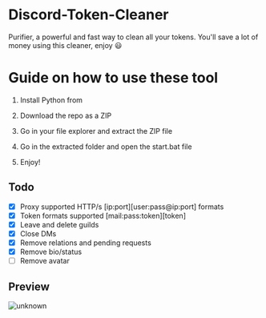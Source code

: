 # Discord-Token-Cleaner   
Purifier, a powerful and fast way to clean all your tokens. You'll save a lot of money using this cleaner, enjoy ‎😃  
# Guide on how to use these tool  
  
1. Install Python from   
     
2. Download the repo as a ZIP   
  
3. Go in your file explorer and extract the ZIP file
     
4. Go in the extracted folder and open the start.bat file
 
5. Enjoy! 
## Todo 
- [x] Proxy supported HTTP/s [ip:port][user:pass@ip:port] formats      
- [x] Token formats supported [mail:pass:token][token]  
- [x] Leave and delete guilds        
- [x] Close DMs
- [x] Remove relations and pending requests  
- [x] Remove bio/status  
- [ ] Remove avatar  
## Preview  
![unknown](https://user-images.githubusercontent.com/93849730/181318654-350552ad-c330-4b3a-980b-e10b1d59a0e5.png)  